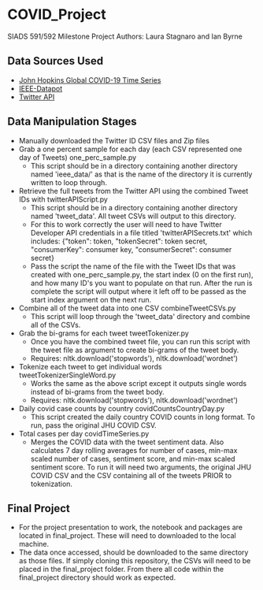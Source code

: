 # COVID_Project

SIADS 591/592 Milestone Project
Authors: Laura Stagnaro and Ian Byrne

## Data Sources Used
- [John Hopkins Global COVID-19 Time Series](https://github.com/CSSEGISandData/COVID-19/tree/master/csse_covid_19_data/csse_covid_19_time_series)
- [IEEE-Datapot](https://ieee-dataport.org/open-access/coronavirus-covid-19-tweets-dataset)
- [Twitter API](www.twitter.com)

## Data Manipulation Stages
- Manually downloaded the Twitter ID CSV files and Zip files
- Grab a one percent sample for each day (each CSV represented one day of Tweets) one_perc_sample.py
    - This script should be in a directory containing another directory named 'ieee_data/' as that is the name of the directory it is currently written to loop through.
- Retrieve the full tweets from the Twitter API using the combined Tweet IDs with twitterAPIScript.py
    - This script should be in a directory containing another directory named 'tweet_data'. All tweet CSVs will output to this directory.
    - For this to work correctly the user will need to have Twitter Developer API credentials in a file titled 'twitterAPISecrets.txt' which includes: {"token": token, "tokenSecret": token secret, "consumerKey": consumer key, "consumerSecret": consumer secret}  
    - Pass the script the name of the file with the Tweet IDs that was created with one_perc_sample.py, the start index (0 on the first run), and how many ID's you want to populate on that run. After the run is complete the script will output where it left off to be passed as the start index argument on the next run. 
- Combine all of the tweet data into one CSV combineTweetCSVs.py
    - This script will loop through the 'tweet_data' directory and combine all of the CSVs.
- Grab the bi-grams for each tweet tweetTokenizer.py
    - Once you have the combined tweet file, you can run this script with the tweet file as argument to create bi-grams of the tweet body. 
    - Requires: nltk.download('stopwords'), nltk.download('wordnet')
- Tokenize each tweet to get individual words tweetTokenizerSingleWord.py
    - Works the same as the above script except it outputs single words instead of bi-grams from the tweet body.
    - Requires: nltk.download('stopwords'), nltk.download('wordnet')
- Daily covid case counts by country covidCountsCountryDay.py
    - This script created the daily country COVID counts in long format. To run, pass the original JHU COVID CSV. 
- Total cases per day covidTimeSeries.py
    - Merges the COVID data with the tweet sentiment data. Also calculates 7 day rolling averages for number of cases, min-max scaled number of cases, sentiment score, and min-max scaled sentiment score. To run it will need two arguments, the original JHU COVID CSV and the CSV containing all of the tweets PRIOR to tokenization. 

## Final Project
- For the project presentation to work, the notebook and packages are located in final_project. These will
need to downloaded to the local machine. 
- The data once accessed, should be downloaded to the same directory as those files.
If simply cloning this repository, the CSVs will need to be placed in the final_project folder. From there all code within the final_project directory should work 
as expected. 
